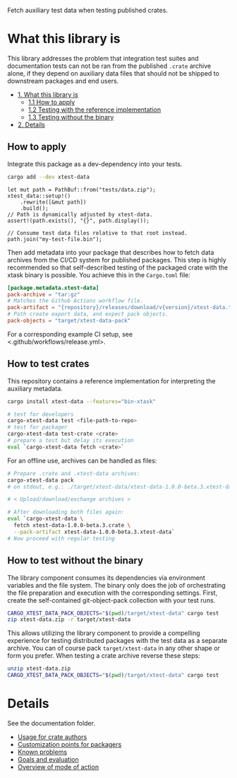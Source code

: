Fetch auxiliary test data when testing published crates.

# What this library is

This library addresses the problem that integration test suites and
documentation tests can not be ran from the published `.crate` archive alone,
if they depend on auxiliary data files that should not be shipped to downstream
packages and end users.

- [1. What this library is](#what-this-library-is)
  - [1.1 How to apply](#how-to-apply)
  - [1.2 Testing with the reference implementation](#how-to-test-crates)
  - [1.3 Testing without the binary](#how-to-test-without-the-binary)
- [2. Details](#details)

## How to apply

Integrate this package as a dev-dependency into your tests.

```bash
cargo add --dev xtest-data
```

```rust,ignore
let mut path = PathBuf::from("tests/data.zip");
xtest_data::setup!()
    .rewrite([&mut path])
    .build();
// Path is dynamically adjusted by xtest-data.
assert!(path.exists(), "{}", path.display());

// Consume test data files relative to that root instead.
path.join("my-test-file.bin");
```

Then add metadata into your package that describes how to fetch data archives
from the CI/CD system for published packages. This step is highly recommended
so that self-described testing of the packaged crate with the xtask binary is
possible. You achieve this in the `Cargo.toml` file:

```toml
[package.metadata.xtest-data]
pack-archive = "tar:gz"
# Matches the Github Actions workflow file.
pack-artifact = "{repository}/releases/download/v{version}/xtest-data.tar.gz"
# Path create export data, and expect pack objects.
pack-objects = "target/xtest-data-pack"
```

For a corresponding example CI setup, see <.github/workflows/release.yml>.

## How to test crates

This repository contains a reference implementation for interpreting the
auxiliary metadata.

```bash
cargo install xtest-data --features="bin-xtask"

# test for developers
cargo-xtest-data test <file-path-to-repo>
# test for packager
cargo-xtest-data test-crate <crate>
# prepare a test but delay its execution
eval `cargo-xtest-data fetch <crate>`
```

For an offline use, archives can be handled as files:

```bash
# Prepare .crate and .xtest-data archives:
cargo-xtest-data pack
# on stdout, e.g.: ./target/xtest-data/xtest-data-1.0.0-beta.3.xtest-data

# < Upload/download/exchange archives >

# After downloading both files again:
eval `cargo-xtest-data \
  fetch xtest-data-1.0.0-beta.3.crate \
  --pack-artifact xtest-data-1.0.0-beta.3.xtest-data`
# Now proceed with regular testing
```

## How to test without the binary

The library component consumes its dependencies via environment variables and
the file system. The binary only does the job of orchestrating the file
preparation and execution with the corresponding settings. First, create the
self-contained git-object-pack collection with your test runs.

```bash
CARGO_XTEST_DATA_PACK_OBJECTS="$(pwd)/target/xtest-data" cargo test
zip xtest-data.zip -r target/xtest-data
```

This allows utilizing the library component to provide a compelling experience
for testing distributed packages with the test data as a separate archive. You
can of course pack `target/xtest-data` in any other shape or form you prefer.
When testing a crate archive reverse these steps:

```bash
unzip xtest-data.zip
CARGO_XTEST_DATA_PACK_OBJECTS="$(pwd)/target/xtest-data" cargo test
```

# Details

See the documentation folder.

- [Usage for crate authors](./docs/usage-for-repository-authors.md)
- [Customization points for packagers](./docs/customization-points-for-packagers.md)
- [Known problems](./docs/known-problems.md)
- [Goals and evaluation](./docs/goals-and-evaluation.md)
- [Overview of mode of action](./docs/overview-of-mode-of-action.md)

[cargo-xtask]: https://github.com/matklad/cargo-xtask
